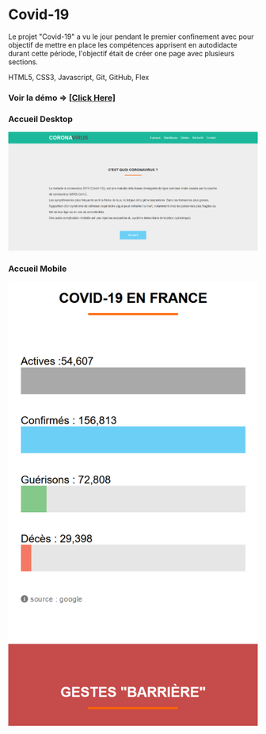 # Covid-19
Le projet "Covid-19" a vu le jour pendant le premier confinement avec pour objectif de mettre en place les compétences apprisent en autodidacte durant cette période, l'objectif était de créer one page avec plusieurs sections.

HTML5, CSS3, Javascript, Git, GitHub, Flex 

### Voir la démo => [[Click Here]](https://hassanelgallouchi.github.io/covid19/)

### Accueil Desktop
![!](./assets/covid19_desktop.png)

### Accueil Mobile
![!](./assets/covid19_mobile.png)
